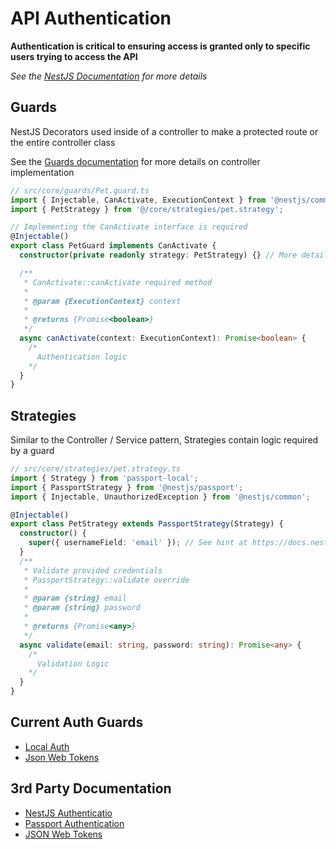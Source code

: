 # API Authentication

**Authentication is critical to ensuring access is granted only to specific users trying to access the API**

_See the [NestJS Documentation](https://docs.nestjs.com/techniques/authentication) for more details_

## Guards

NestJS Decorators used inside of a controller to make a protected route or the entire controller class

See the [Guards documentation](Guards.md) for more details on controller implementation

```ts
// src/core/guards/Pet.guard.ts
import { Injectable, CanActivate, ExecutionContext } from '@nestjs/common';
import { PetStrategy } from '@/core/strategies/pet.strategy';

// Implementing the CanActivate interface is required
@Injectable()
export class PetGuard implements CanActivate {
  constructor(private readonly strategy: PetStrategy) {} // More details below

  /**
   * CanActivate::canActivate required method
   *
   * @param {ExecutionContext} context
   *
   * @returns {Promise<boolean>}
   */
  async canActivate(context: ExecutionContext): Promise<boolean> {
    /*
      Authentication logic
    */
  }
}
```

## Strategies

Similar to the Controller / Service pattern, Strategies contain logic required by a guard

```ts
// src/core/strategies/pet.strategy.ts
import { Strategy } from 'passport-local';
import { PassportStrategy } from '@nestjs/passport';
import { Injectable, UnauthorizedException } from '@nestjs/common';

@Injectable()
export class PetStrategy extends PassportStrategy(Strategy) {
  constructor() {
    super({ usernameField: 'email' }); // See hint at https://docs.nestjs.com/techniques/authentication#implementing-passport-local
  }
  /**
   * Validate provided credentials
   * PassportStrategy::validate override
   *
   * @param {string} email
   * @param {string} password
   *
   * @returns {Promise<any>}
   */
  async validate(email: string, password: string): Promise<any> {
    /*
      Validation Logic
    */
  }
}
```

## Current Auth Guards

- [Local Auth](guards/Local.md)
- [Json Web Tokens](guards/JsonWebTokens.md)

## 3rd Party Documentation

- [NestJS Authenticatio](https://docs.nestjs.com/techniques/authentication)
- [Passport Authentication](http://www.passportjs.org/)
- [JSON Web Tokens](https://jwt.io/)
